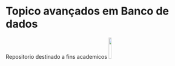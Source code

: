 # Topico avançados em Banco de dados 
<h>
Repositorio destinado a fins academicos  <img src="https://cdn-icons-png.flaticon.com/128/3161/3161133.png" width="12%"/>

